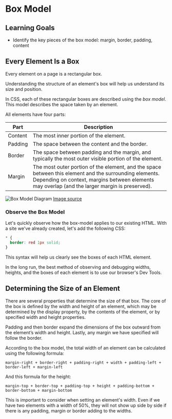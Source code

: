# Box Model

## Learning Goals

- Identify the key pieces of the box model: margin, border, padding, content

## Every Element Is a Box

Every element on a page is a rectangular box.

Understanding the structure of an element's box will help us understand its size and position.

In CSS, each of these rectangular boxes are described using the _box model_. This model describes the space taken by an element.

All elements have four parts:

| Part    | Description                                                                                                                                                                                              |
| ------- | -------------------------------------------------------------------------------------------------------------------------------------------------------------------------------------------------------- |
| Content | The most inner portion of the element.                                                                                                                                                                   |
| Padding | The space between the content and the border.                                                                                                                                                            |
| Border  | The space between padding and the margin, and typically the most outer visible portion of the element.                                                                                                   |
| Margin  | The most outer portion of the element, and the space between this element and the surrounding elements. Depending on context, margins between elements may overlap (and the larger margin is preserved). |

![Box Model Diagram](imgs/css-box-model.jpg)
[Image source](http://www.slideshare.net/niciuzza/css-box-model-25142045)

### Observe the Box Model

Let's quickly observe how the box-model applies to our existing HTML. With a site we've already created, let's add the following CSS:

```css
* {
  border: red 1px solid;
}
```

This syntax will help us clearly see the boxes of each HTML element.

In the long run, the best method of observing and debugging widths, heights, and the boxes of each element is to use our browser's Dev Tools.

## Determining the Size of an Element

There are several properties that determine the size of that box. The core of the box is defined by the width and height of an element, which may be determined by the display property, by the contents of the element, or by specified width and height properties.

Padding and then border expand the dimensions of the box outward from the element’s width and height. Lastly, any margin we have specified will follow the border.

According to the box model, the total width of an element can be calculated using the following formula:

```
margin-right + border-right + padding-right + width + padding-left + border-left + margin-left
```

And this formula for the height:

```
margin-top + border-top + padding-top + height + padding-bottom + border-bottom + margin-bottom
```

This is important to consider when setting an element's width. Even if we have two elements with a width of 50%, they will not show up side by side if there is any padding, margin or border adding to the widths.
